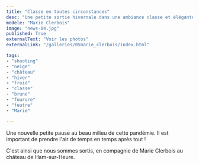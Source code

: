 ```yaml
---
title: "Classe en toutes circonstances"
desc: "Une petite sortie hivernale dans une ambiance classe et élégante."
modele: "Marie Clerbois"
image: "news-04.jpg"
published: True
externalText: "Voir les photos"
externalLink: "/galleries/05marie_clerbois/index.html"

tags:
- "shooting"
- "neige"
- "château"
- "hiver"
- "froid"
- "classe"
- "brune"
- "fourure"
- "feutre"
- "Marie"

---
```

Une nouvelle petite pause au beau milieu de cette pandémie. Il est important de prendre l'air de temps en temps après tout !

C'est ainsi que nous sommes sortis, en compagnie de Marie Clerbois au château de Ham-sur-Heure.

